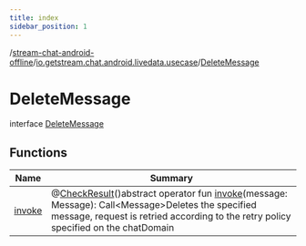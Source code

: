 ```yaml
---
title: index
sidebar_position: 1
---
```

/[stream-chat-android-offline](../../index.md)/[io.getstream.chat.android.livedata.usecase](../index.md)/[DeleteMessage](index.md)  
  
  
  
# DeleteMessage  
interface [DeleteMessage](index.md)  
  
## Functions  
  
|  Name |  Summary | 
|---|---|
| <a name="io.getstream.chat.android.livedata.usecase/DeleteMessage/invoke/#io.getstream.chat.android.client.models.Message/PointingToDeclaration/"></a>[invoke](invoke.md)| <a name="io.getstream.chat.android.livedata.usecase/DeleteMessage/invoke/#io.getstream.chat.android.client.models.Message/PointingToDeclaration/"></a>@[CheckResult](https://developer.android.com/reference/kotlin/androidx/annotation/CheckResult.html)()abstract operator fun [invoke](invoke.md)(message: Message): Call&lt;Message&gt;Deletes the specified message, request is retried according to the retry policy specified on the chatDomain|


